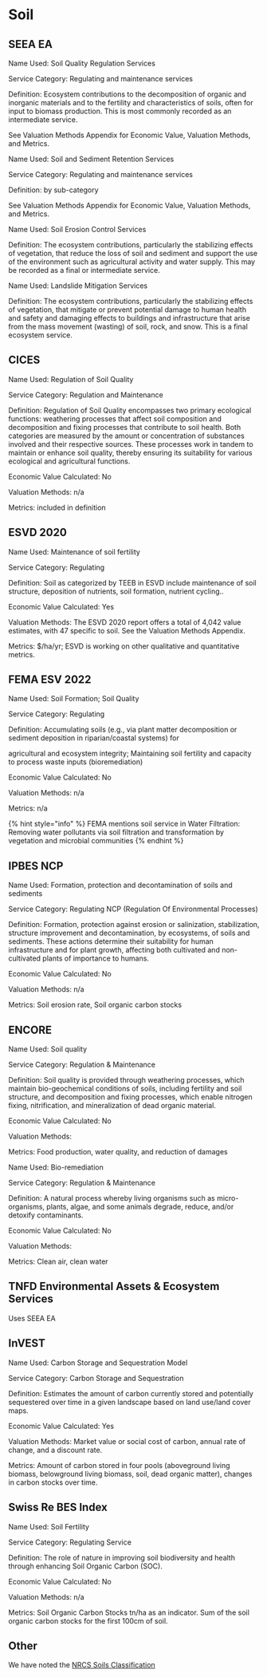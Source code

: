 # Soil

## SEEA EA

Name Used: Soil Quality Regulation Services

Service Category: Regulating and maintenance services

Definition: Ecosystem contributions to the decomposition of organic and inorganic materials and to the fertility and characteristics of soils, often for input to biomass production. This is most commonly recorded as an intermediate service. &#x20;

See Valuation Methods Appendix for Economic Value, Valuation Methods, and Metrics.



Name Used: Soil and Sediment Retention Services &#x20;

Service Category: Regulating and maintenance services

Definition: by sub-category &#x20;

See Valuation Methods Appendix for Economic Value, Valuation Methods, and Metrics.



Name Used: Soil Erosion Control Services &#x20;

Definition: The ecosystem contributions, particularly the stabilizing effects of vegetation, that reduce the loss of soil and sediment and support the use of the environment such as agricultural activity and water supply. This may be recorded as a final or intermediate service.



Name Used: Landslide Mitigation Services &#x20;

Definition: The ecosystem contributions, particularly the stabilizing effects of vegetation, that mitigate or prevent potential damage to human health and safety and damaging effects to buildings and infrastructure that arise from the mass movement (wasting) of soil, rock, and snow. This is a final ecosystem service.

## CICES

Name Used: Regulation of Soil Quality

Service Category: Regulation and Maintenance

Definition: Regulation of Soil Quality encompasses two primary ecological functions: weathering processes that affect soil composition and decomposition and fixing processes that contribute to soil health. Both categories are measured by the amount or concentration of substances involved and their respective sources. These processes work in tandem to maintain or enhance soil quality, thereby ensuring its suitability for various ecological and agricultural functions.

Economic Value Calculated: No

Valuation Methods: n/a

Metrics: included in definition

## ESVD 2020

Name Used: Maintenance of soil fertility

Service Category: Regulating

Definition: Soil as categorized by TEEB in ESVD include maintenance of soil structure, deposition of nutrients, soil formation, nutrient cycling..

Economic Value Calculated: Yes

Valuation Methods: The ESVD 2020 report offers a total of 4,042 value estimates, with 47 specific to soil. See the Valuation Methods Appendix. &#x20;

Metrics: $/ha/yr; ESVD is working on other qualitative and quantitative metrics.

## FEMA ESV 2022&#x20;

Name Used: Soil Formation; Soil Quality

Service Category: Regulating

Definition: Accumulating soils (e.g., via plant matter decomposition or sediment deposition in riparian/coastal systems) for

agricultural and ecosystem integrity; Maintaining soil fertility and capacity to process waste inputs (bioremediation)

Economic Value Calculated: No

Valuation Methods: n/a &#x20;

Metrics: n/a

{% hint style="info" %}
FEMA mentions soil service in Water Filtration: Removing water pollutants via soil filtration and transformation by vegetation and microbial communities
{% endhint %}

## IPBES NCP

Name Used: Formation, protection and decontamination of soils and sediments

Service Category: Regulating NCP (Regulation Of Environmental Processes)

Definition: Formation, protection against erosion or salinization, stabilization, structure improvement and decontamination, by ecosystems, of soils and sediments. These actions determine their suitability for human infrastructure and for plant growth, affecting both cultivated and non-cultivated plants of importance to humans.

Economic Value Calculated: No

Valuation Methods: n/a

Metrics: Soil erosion rate, Soil organic carbon stocks

## ENCORE

Name Used: Soil quality

Service Category: Regulation & Maintenance

Definition: Soil quality is provided through weathering processes, which maintain bio-geochemical conditions of soils, including fertility and soil structure, and decomposition and fixing processes, which enable nitrogen fixing, nitrification, and mineralization of dead organic material.

Economic Value Calculated: No

Valuation Methods:

Metrics: Food production, water quality, and reduction of damages



Name Used: Bio-remediation

Service Category: Regulation & Maintenance

Definition: A natural process whereby living organisms such as micro-organisms, plants, algae, and some animals degrade, reduce, and/or detoxify contaminants.

Economic Value Calculated: No

Valuation Methods:

Metrics: Clean air, clean water

## TNFD Environmental Assets & Ecosystem Services

Uses SEEA EA

## InVEST

Name Used: Carbon Storage and Sequestration Model &#x20;

Service Category: Carbon Storage and Sequestration &#x20;

Definition: Estimates the amount of carbon currently stored and potentially sequestered over time in a given landscape based on land use/land cover maps. &#x20;

Economic Value Calculated: Yes &#x20;

Valuation Methods: Market value or social cost of carbon, annual rate of change, and a discount rate. &#x20;

Metrics: Amount of carbon stored in four pools (aboveground living biomass, belowground living biomass, soil, dead organic matter), changes in carbon stocks over time.

## Swiss Re BES Index

Name Used: Soil Fertility

Service Category: Regulating Service

Definition: The role of nature in improving soil biodiversity and health through enhancing Soil Organic Carbon (SOC).

Economic Value Calculated: No

Valuation Methods: n/a

Metrics: Soil Organic Carbon Stocks tn/ha as an indicator.  Sum of the soil organic carbon stocks for the first 100cm of soil.

## Other

We have noted the [NRCS Soils Classification](https://www.nrcs.usda.gov/sites/default/files/2022-06/Soil%20Taxonomy.pdf)
